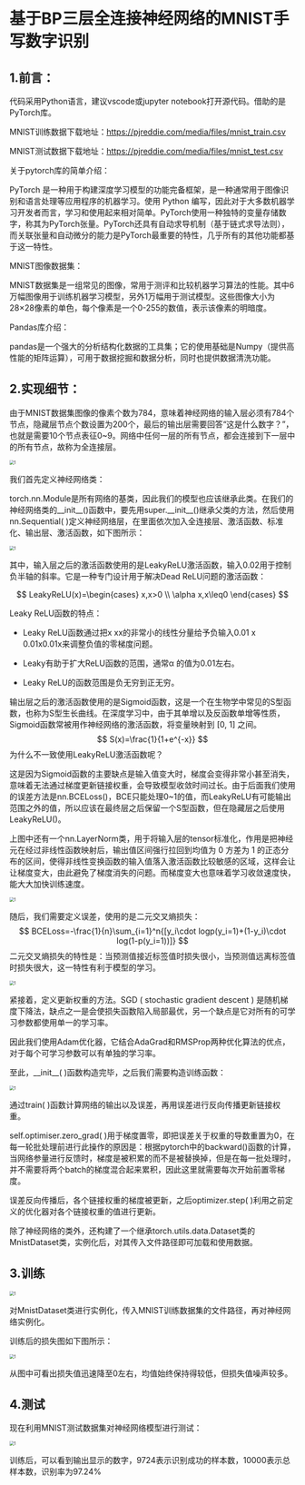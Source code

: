 # 基于BP三层全连接神经网络的MNIST手写数字识别
## 1.前言：

代码采用Python语言，建议vscode或jupyter notebook打开源代码。借助的是PyTorch库。

MNIST训练数据下载地址：https://pjreddie.com/media/files/mnist_train.csv 

MNIST测试数据下载地址：https://pjreddie.com/media/files/mnist_test.csv

关于pytorch库的简单介绍：

PyTorch 是一种用于构建深度学习模型的功能完备框架，是一种通常用于图像识别和语言处理等应用程序的机器学习。使用 Python 编写，因此对于大多数机器学习开发者而言，学习和使用起来相对简单。PyTorch使用一种独特的变量存储数字，称其为PyTorch张量。PyTorch还具有自动求导机制（基于链式求导法则），而关联张量和自动微分的能力是PyTorch最重要的特性，几乎所有的其他功能都基于这一特性。



MNIST图像数据集：

MNIST数据集是一组常见的图像，常用于测评和比较机器学习算法的性能。其中6万幅图像用于训练机器学习模型，另外1万幅用于测试模型。这些图像大小为28×28像素的单色，每个像素是一个0-255的数值，表示该像素的明暗度。



Pandas库介绍：

pandas是一个强大的分析结构化数据的工具集；它的使用基础是Numpy（提供高性能的矩阵运算），可用于数据挖掘和数据分析，同时也提供数据清洗功能。



## 2.实现细节：

由于MNIST数据集图像的像素个数为784，意味着神经网络的输入层必须有784个节点，隐藏层节点个数设置为200个，最后的输出层需要回答“这是什么数字？”，也就是需要10个节点表征0~9。网络中任何一层的所有节点，都会连接到下一层中的所有节点，故称为全连接层。

<img src="./1.jpg" alt="1" style="zoom: 50%;" />



我们首先定义神经网络类：

torch.nn.Module是所有网络的基类，因此我们的模型也应该继承此类。在我们的神经网络类的\__init\_\_()函数中，要先用super.__init\_\_()继承父类的方法，然后使用nn.Sequential( )定义神经网络层，在里面依次加入全连接层、激活函数、标准化、输出层、激活函数，如下图所示：

<img src="./2.png" alt="1" style="zoom: 50%;" />

其中，输入层之后的激活函数使用的是LeakyReLU激活函数，输入0.02用于控制负半轴的斜率。它是一种专门设计用于解决Dead ReLU问题的激活函数：

$$
LeakyReLU(x)=\begin{cases}
x,x>0 \\
\alpha x,x\leq0
\end{cases}
$$

Leaky ReLU函数的特点：

- Leaky ReLU函数通过把x xx的非常小的线性分量给予负输入0.01 x 0.01x0.01x来调整负值的零梯度问题。

- Leaky有助于扩大ReLU函数的范围，通常α 的值为0.01左右。
- Leaky ReLU的函数范围是负无穷到正无穷。

输出层之后的激活函数使用的是Sigmoid函数，这是一个在生物学中常见的S型函数，也称为S型生长曲线。在深度学习中，由于其单增以及反函数单增等性质，Sigmoid函数常被用作神经网络的激活函数，将变量映射到 [0, 1] 之间。
$$
S(x)=\frac{1}{1+e^{-x}}
$$
为什么不一致使用LeakyReLU激活函数呢？

这是因为Sigmoid函数的主要缺点是输入值变大时，梯度会变得非常小甚至消失，意味着无法通过梯度更新链接权重，会导致模型收敛时间过长。由于后面我们使用的误差方法是nn.BCELoss()，BCE只能处理0~1的值，而LeakyReLU有可能输出范围之外的值，所以应该在最终层之后保留一个S型函数，但在隐藏层之后使用LeakyReLU()。

上图中还有一个nn.LayerNorm类，用于将输入层的tensor标准化，作用是把神经元在经过非线性函数映射后，输出值区间强行拉回到均值为 0 方差为 1 的正态分布的区间，使得非线性变换函数的输入值落入激活函数比较敏感的区域，这样会让让梯度变大，由此避免了梯度消失的问题。而梯度变大也意味着学习收敛速度快，能大大加快训练速度。

<img src="./3.png" alt="1" style="zoom: 50%;" />

随后，我们需要定义误差，使用的是二元交叉熵损失：
$$
BCELoss=-\frac{1}{n}\sum_{i=1}^n{[y_i\cdot logp(y_i=1)+(1-y_i)\cdot log(1-p(y_i=1))]}
$$
二元交叉熵损失的特性是：当预测值接近标签值时损失很小，当预测值远离标签值时损失很大，这一特性有利于模型的学习。

<img src="./4.png" alt="1" style="zoom: 50%;" />

紧接着，定义更新权重的方法。SGD ( stochastic gradient descent ) 是随机梯度下降法，缺点之一是会使损失函数陷入局部最优，另一个缺点是它对所有的可学习参数都使用单一的学习率。

因此我们使用Adam优化器，它结合AdaGrad和RMSProp两种优化算法的优点，对于每个可学习参数可以有单独的学习率。

至此，\_\_init\_\_( )函数构造完毕，之后我们需要构造训练函数：

<img src="./5.png" alt="1" style="zoom: 50%;" />

通过train( )函数计算网络的输出以及误差，再用误差进行反向传播更新链接权重。

self.optimiser.zero_grad( )用于梯度置零，即把误差关于权重的导数重置为0，在每一轮批处理前进行此操作的原因是：根据pytorch中的backward()函数的计算，当网络参量进行反馈时，梯度是被积累的而不是被替换掉，但是在每一批处理时，并不需要将两个batch的梯度混合起来累积，因此这里就需要每次开始前置零梯度。

误差反向传播后，各个链接权重的梯度被更新，之后optimizer.step( )利用之前定义的优化器对各个链接权重的值进行更新。

除了神经网络的类外，还构建了一个继承torch.utils.data.Dataset类的MnistDataset类，实例化后，对其传入文件路径即可加载和使用数据。

## 3.训练

<img src="./6.png" alt="1" style="zoom: 50%;" />

对MnistDataset类进行实例化，传入MNIST训练数据集的文件路径，再对神经网络实例化。

训练后的损失图如下图所示：

<img src="./7.png" alt="1" style="zoom: 50%;" />

从图中可看出损失值迅速降至0左右，均值始终保持得较低，但损失值噪声较多。

## 4.测试

现在利用MNIST测试数据集对神经网络模型进行测试：

<img src="./8.png" alt="1" style="zoom: 50%;" />

训练后，可以看到输出显示的数字，9724表示识别成功的样本数，10000表示总样本数，识别率为97.24%
